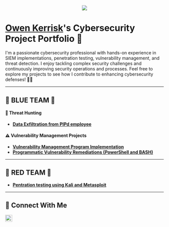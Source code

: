 <h1 align="center">
    <img src="https://readme-typing-svg.herokuapp.com/?font=Righteous&size=35&color=FFFFFF&center=true&vCenter=true&width=500&height=70&duration=2000&lines=$+whoami;+Owen+Kerrisk;" />
</h1>

# <a href="https://www.linkedin.com/in/owenkerrisk /">Owen Kerrisk</a>'s Cybersecurity Project Portfolio 🔐

I'm a passionate cybersecurity professional with hands-on experience in SIEM implementations, penetration testing, vulnerability management, and threat detection. I enjoy tackling complex security challenges and continuously improving security operations and processes. Feel free to explore my projects to see how I contribute to enhancing cybersecurity defenses! 🚀🔐

---

## 🔵 BLUE TEAM 🔵

#### 🚨 Threat Hunting

- **[Data Exfiltration from PIPd employee](https://github.com/owenkerrisk/Sudden-Data-Exfiltration-from-PIPd-employee)**

#### ⚠️ Vulnerability Management Projects

- **[Vulnerability Management Program Implementation](https://github.com/owenkerrisk/vulnerability-management-program)**
- **[Programmatic Vulnerability Remediations (PowerShell and BASH)](https://github.com/joshcybertest/programmatic-vulnerability-remediations)**

---

## 🔴 RED TEAM 🔴 

- **[Pentration testing using Kali and Metasploit](https://github.com/owenkerrisk/Penetration-Testing-using-Kali-Metasploit-)**






<hr/>

## 🤳 Connect With Me

[<img align="left" alt="___________ | LinkedIn" width="22px" src="https://cdn.jsdelivr.net/npm/simple-icons@v3/icons/linkedin.svg" />][linkedin]


[linkedin]: https://linkedin.com/in/owen-kerrisk-b7743085

<!--
<img width="35" alt="image" src="https://github.com/user-attachments/assets/2f41c7cd-5ea8-4475-b451-a37161b6c3fb"> 
<img width="35" alt="image" src="https://github.com/user-attachments/assets/77649969-9910-4994-8b96-74a116cfb2a8">
-->
